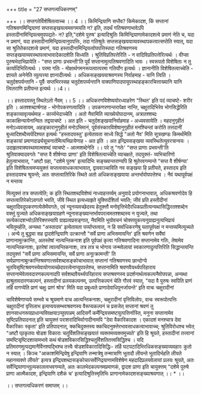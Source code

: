 +++
title = "27 सप्तगत्यधिकरणम्"

+++
।। सप्तगतेर्विशेषितत्वाच्च ।। 4 ।। किमिन्द्रियाणि सप्तैव? किमेकादश, किं सप्तानां गतिश्रवणमिन्द्रियाणां सप्तसङ्खयत्वमवगमयति न? इति, तदर्थं गतिश्रवणाभावेऽपि हस्तादीनामिन्द्रियत्वमुपपद्यते- न? इति,"दशेमे पुरुष' इत्यादिश्रुतिः किमिन्द्रियाणामेकादशत्वे प्रमाणं नेति च, यदा न प्रमाणं, यदा हस्तादीनामिन्द्रियत्वानुपपत्तिः, तदा गतिश्रुतेः सप्तसङ्खययाव्यवस्थापकत्वात्सप्तेति स्यात्, यदा सा श्रुतितेकादशत्वे प्रमाणं, यदा हस्तादीनामिन्द्रियत्वोपपत्तिस्तदा गतिश्रवणस्य सप्तङ्खयाव्यवस्थापत्वाभावादेकादशेति सिध्यति । श्रुतिविप्रतिपत्तेरिति - न वादिविप्रतिपत्तेरित्यर्थः । वीप्सा पुरुषभेदाभिप्रायेति - "सप्त प्राणाः प्रभवन्ती'ति पूर्वं सप्तानामुत्पतिश्रवणादिति भावः । स्वरूपतो विशेषिताः न तु कार्यादिभिरित्यर्थः । परमा गतिः - मोक्षार्थगमनरूपत्वात्परमा गतिर्योग इत्यर्थः । ज्ञानानीति विशेषितत्वाच्चेति - ज्ञायते अनेनेति व्युत्पत्त्या ज्ञानादीत्यर्थः । अधिकसङ्खययाश्रवणस्य निर्वाहमाह - यानि त्विति । चतुर्दशपर्यन्तानि - पूर्वैः सप्तभिरस्सह चतुर्दशपर्य्यन्तानि वाक्पाणिपादपायूपस्थाहङ्कारचित्ताख्यानि यानि त्वितराणि प्रतीयन्त इत्यर्थः ।।4।।

।। हस्तादयस्तु स्थितेऽतो नैवम् ।। 5 ।। अधिकरणविशेष्ययोरध्याहरेण "स्थित' इति पदं व्याचष्टे- शरीर इति । अतश्शब्दार्श्रगाह - भोगोपकरणत्वादिति । उपकणरणान्तरापेक्षा नान्ति, चक्षुरादिभिरेव भोगसिद्धेरिति शङ्काव्यावृत्यर्थमाह - कार्य्यभेदाच्चेति । अतो नैवामिति व्याख्येयोपादानम्, अत्रातश्शब्दः काकाक्षिन्यायेनान्वितः तद्वयाचष्टे । अत इति - चतुर्दशङ्खयानिर्वाहमाह - अध्यवसायेति । महदनुगृहीतं मनोऽध्यवसायम्, अहङ्कारानुगृहीतं मनोऽभिमानं, पूर्वसंस्कारविशेषानुगृहीतं मनश्चिन्तां करोति तत्तदानीं बुध्यादिशब्दैव्यर्पदिश्यत इत्यर्थः "हस्तादयस्तु' इत्येतावता साध्ये सिद्धे "अतो नैव' मिति सूत्रखण्डः किमर्थमिति शङ्कायां प्रमाणदार्ढ्यसूचनार्तमित्यभिप्रायेणाह - अत इति । अत इन्द्रियसङ्खया व्यवस्थितेत्युवरत्रान्वयः । उदाहृतवाक्यस्थामात्मशब्दं व्याचष्टे - आत्मशब्देनेति ।। परे तु "गतेः' "सप्त प्राणाः प्रभवन्ती'ति श्रुतिवाक्यादवगतेः "सप्त वै शीर्षण्याः प्राणा' इति विशेषितत्वाच्चेति व्याचक्षते, तदयुक्त्तं- व्यभिचारिणो हेतुत्वाभावात्, "अष्टौ ग्रहा, "दशेमे पुरुष' इत्यादिभिः सङ्ख्यान्तराण्यपि हि श्रुतेरवगम्यन्ते "सप्त वै शीर्षण्या' इति विशेषितत्वमप्ययुक्त्तं सप्तत्वसाधकत्वाभावात्, द्वाववाञ्चाविति नव सङ्खया हि प्रतीयते, हस्तादय इति हस्तादयश्च श्रूयन्ते; अतः सप्तत्वातिरिके स्थिते अतो अधिकसङ्खयाया अन्तर्भावोपपत्तेश्च । नैवं यथापूर्वपक्षं न मन्तव्य

मित्युक्त्तं तत्र सप्तत्येति; क इति स्थितशब्दविशेष्यं नाध्याहत्तर्व्यम् अनुवादे प्रयोगनाभावात्, अधिकश्रवणोदेव हि सप्तत्वातिरेकोऽवगतो भवति, जीवे स्थित इत्यध्याहृते युक्त्तिर्दशिर्ता भवति; जीवं प्रति हस्तीदीनां चक्षुरादिवदुपकरणत्येसेमेंयगतेः, एवं न्यूनव्यवच्छेदस्य हेतूक्त्तौ मनोवृत्तिभेदैरधिकप्रतीत्यन्यथासिद्धिरतश्शब्देन वक्त्तुं युज्यते अधिकसङ्खयाग्रहणे न्यूनासङ्ख्यान्तर्भावपरत्वमतश्शब्दस्य न युज्यते, तथा सत्येकादशभ्योऽतिरिक्त्तस्यापि ग्राह्यत्वप्रसङ्गात्, नैवमिति भूयोवचनं चोक्त्तयुकत्यनुग्राह्यनुत्यभिप्रायं भवितुमर्हति, अन्यथा "अस्तादय' इत्येतावता पर्य्याप्तत्वात्, न हि सर्वाधिकरणेषु यतापूर्वपक्षं न मन्तव्यमित्युच्यते । अन्ये तु बुद्ध्या सह द्वादशेन्द्रियाणि उत्क्रान्तौ "सर्वे प्राणा अभिसमायन्ति' इति श्रवणेन सर्वेषां प्राणानामुत्क्रान्तिः, अतस्तेषां नात्यन्तिकनाश इति पूर्वपक्षं कृत्वा गतिश्रवणादिना सप्तानामेव गतिः, तेषामेव नात्यन्तिकनाशः, इतरेषां त्वात्यन्तिकनाशः, तत्र तत्र च भोगाय जन्मवेलायां स्वकारणादुत्पत्तिरिति सिद्धान्तयन्ति तदयुक्त्तं "सर्वे प्राणा अभिसमायन्ति, सर्वे प्राणा अनूत्क्रामन्ती' ति सर्वप्राणानाबुत्क्रान्तिश्रवणात्सर्वशब्दसङ्कोचाभावात् सप्तानां गतिश्रवणस्य छान्दोग्ये भूतयिसृष्टिश्रवणस्येवायोगव्यच्छेदपरत्वेनाप्युपपत्तेश्च, सप्तानामिति श्रवणवैयर्थ्यपरिहाराय सप्तानामेवेत्ववदारणकल्पनादपि सर्वशब्दवैयर्थ्यपरिहाराय सप्तश्रवणस्य प्रदर्शनार्थत्वकल्पनैवोपपन्ना, अन्यथा ह्यश्रुतावदारणकल्पनं, हस्तादीनां प्रलयकल्पनम्, उत्पत्तिकल्पनं चेति गौरवं स्यात्, "यदा वै पुरुषः स्वपिति प्राणं तर्हि वागप्येति प्राणं चक्षुः प्राणं श्रोत्र' मिति यदा प्रबुध्यते प्राणादेवाधिपुनर्जायन्ते' इति वाचः चक्षुरादीनां

चाविशेषेणाप्यये सम्भवे च श्रूयमाणे वाच आत्यन्तिकनाशः, चक्षुरादीनां वृत्तिविलोपः, वाचः स्वरूपोत्पत्तिः चक्षुरादीनां वृत्तिलाभ इत्यप्ययसम्भवश्रवणस्य वैरूप्यकल्पनं च प्रसजेत् सप्तानां श्रवणं तु ज्ञानसाधनरूपप्राधान्यविवक्षयाऽप्युपपन्नम् आदिसर्गे कर्मेन्द्रियसमष्टयुत्पत्तिर्नास्ति, मनुना सप्तानामेव सृष्टिप्रतिपादनात् इति चायुक्त्तं पराशरादिभिर्वागादीनामपि "देवा वैकारिकादश । एकादशं मनश्चात्र देवा वैकारिकाः स्कृता' इति प्रतिपादनात्, क्कचिदुक्त्तस्य क्कचिदनुक्त्तेरभावसाधकत्वाभावाच्च; श्रुतिविरोधश्च भवेत् "अष्टौ प्र्रकृतयः षोडश विकाराः चतुर्विशतिसङ्खयातं व्यक्त्तमव्यक्त्तमुच्यते' इति हि श्रूयते, हस्तादीनां तत्त्वानां समष्टिसृष्टिदशायामभावे कथं षोडशविकारसिद्धिश्चतुर्विशतितत्त्वसिद्धिश्च । यदि प्रतिमरणमुत्पद्यमानैर्विनश्यद्भिश्च तत्त्वैः षोडशविकारादिसिद्धिः- तर्हि घटपटादिभिरधिकसङ्ख्याव्यवहारः कुतो न स्यात् । किञ्च "आकाशमिन्द्रियेषु इन्द्रियाणि तन्मात्रेषु तन्मात्राणि भूतादौ लीयन्ते भूतादिर्भहति लीयते महानव्यक्त्ते लीयते' इत्यत्र इन्द्रियशब्दासङ्कोचात्सर्वेनिद्रयाणामविशेषेण महदादिप्रलयवेलायां प्रलयः श्रूयते, अतः सर्वेन्द्रियाणान्तुल्यकालत्वभवगम्यते, अतः कालभेदकल्पनमप्रमाणकं, द्वादश प्राणा इति चायुक्त्तम् "दशेमे पुरुषे प्राणा आत्मैकादश, इन्द्रियाणि दशैकं च' इत्यादिश्रुतिस्मृतिभिः प्राणानामेकादशसङ्ख्याश्रवणात् ।। * ।।

।। सप्तगत्यधिकरणं समाप्तम् ।।

